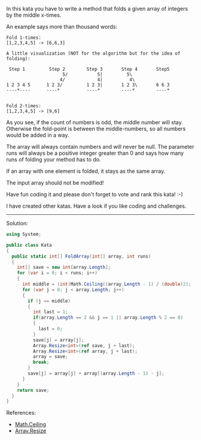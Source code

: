 In this kata you have to write a method that folds a given array of integers by the middle x-times.

An example says more than thousand words:
```
Fold 1-times:
[1,2,3,4,5] -> [6,6,3]

A little visualization (NOT for the algorithm but for the idea of folding):

 Step 1         Step 2        Step 3       Step 4       Step5
                     5/           5|         5\          
                    4/            4|          4\      
1 2 3 4 5      1 2 3/         1 2 3|       1 2 3\       6 6 3
----*----      ----*          ----*        ----*        ----*


Fold 2-times:
[1,2,3,4,5] -> [9,6]
```
As you see, if the count of numbers is odd, the middle number will stay. Otherwise the fold-point is between the middle-numbers, so all numbers would be added in a way.

The array will always contain numbers and will never be null. The parameter runs will always be a positive integer greater than 0 and says how many runs of folding your method has to do.

If an array with one element is folded, it stays as the same array.

The input array should not be modified!

Have fun coding it and please don't forget to vote and rank this kata! :-)

I have created other katas. Have a look if you like coding and challenges.
***
Solution:
```c#
using System;

public class Kata
{
  public static int[] FoldArray(int[] array, int runs)
  {
    int[] save = new int[array.Length];
    for (var i = 0; i < runs; i++)
    {
      int middle = (int)Math.Ceiling((array.Length - 1) / (double)2);
      for (var j = 0; j < array.Length; j++)
      {
        if (j == middle)
        {
          int last = 1;
          if(array.Length == 2 && j == 1 || array.Length % 2 == 0)
          {
            last = 0;
          }
          save[j] = array[j];
          Array.Resize<int>(ref save, j + last);
          Array.Resize<int>(ref array, j + last);
          array = save;
          break;
        }
        save[j] = array[j] + array[(array.Length - 1) - j];
      }
    }
    return save;
  }
}
```
References:
- [Math.Ceiling](https://learn.microsoft.com/en-us/dotnet/api/system.math.ceiling)
- [Array.Resize](https://learn.microsoft.com/en-us/dotnet/api/system.array.resize)
